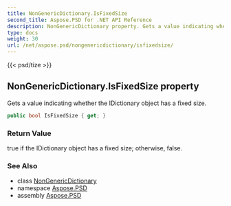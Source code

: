 ```yaml
---
title: NonGenericDictionary.IsFixedSize
second_title: Aspose.PSD for .NET API Reference
description: NonGenericDictionary property. Gets a value indicating whether the IDictionary object has a fixed size
type: docs
weight: 30
url: /net/aspose.psd/nongenericdictionary/isfixedsize/
---
```

{{< psd/tize >}}
## NonGenericDictionary.IsFixedSize property

Gets a value indicating whether the IDictionary object has a fixed size.

```csharp
public bool IsFixedSize { get; }
```

### Return Value

true if the IDictionary object has a fixed size; otherwise, false.

### See Also

* class [NonGenericDictionary](../)
* namespace [Aspose.PSD](../../nongenericdictionary/)
* assembly [Aspose.PSD](../../../)


